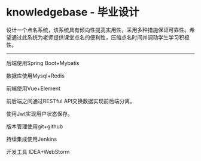 # knowledgebase - 毕业设计
设计一个点名系统，该系统具有倾向性提高实用性，采用多种措施保证可靠性。希望通过此系统为老师提供课堂点名的便利性，压缩点名时间并调动学生学习积极性。

----------------

后端使用Spring Boot+Mybatis

数据库使用Mysql+Redis

前端使用Vue+Element

前后端之间通过RESTful API交换数据实现前后端分离。

使用Jwt实现用户状态保存。

版本管理使用git+github

持续集成使用Jenkins

开发工具 IDEA+WebStorm